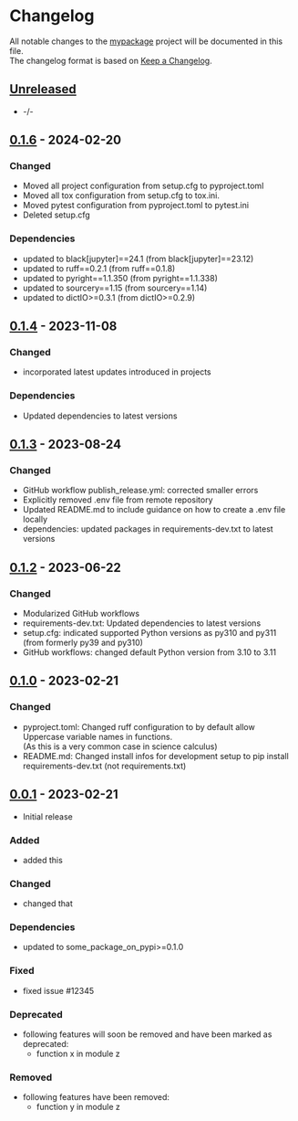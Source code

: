 # Changelog

All notable changes to the [mypackage] project will be documented in this file.<br>
The changelog format is based on [Keep a Changelog](https://keepachangelog.com/en/1.0.0/).

## [Unreleased]

* -/-


## [0.1.6] - 2024-02-20

### Changed
* Moved all project configuration from setup.cfg to pyproject.toml
* Moved all tox configuration from setup.cfg to tox.ini.
* Moved pytest configuration from pyproject.toml to pytest.ini
* Deleted setup.cfg

### Dependencies
* updated to black[jupyter]==24.1  (from black[jupyter]==23.12)
* updated to ruff==0.2.1  (from ruff==0.1.8)
* updated to pyright==1.1.350  (from pyright==1.1.338)
* updated to sourcery==1.15  (from sourcery==1.14)
* updated to dictIO>=0.3.1  (from dictIO>=0.2.9)


## [0.1.4] - 2023-11-08

### Changed

* incorporated latest updates introduced in projects

### Dependencies

* Updated dependencies to latest versions


## [0.1.3] - 2023-08-24

### Changed

* GitHub workflow publish_release.yml: corrected smaller errors
* Explicitly removed .env file from remote repository
* Updated README.md to include guidance on how to create a .env file locally
* dependencies: updated packages in requirements-dev.txt to latest versions


## [0.1.2] - 2023-06-22

### Changed

* Modularized GitHub workflows
* requirements-dev.txt: Updated dependencies to latest versions
* setup.cfg: indicated supported Python versions as py310 and py311 <br>
  (from formerly py39 and py310)
* GitHub workflows: changed default Python version from 3.10 to 3.11


## [0.1.0] - 2023-02-21

### Changed

* pyproject.toml: Changed ruff configuration to by default allow Uppercase variable names in functions. <br>
(As this is a very common case in science calculus)
* README.md: Changed install infos for development setup to pip install requirements-dev.txt (not requirements.txt)


## [0.0.1] - 2023-02-21

* Initial release

### Added

* added this

### Changed

* changed that

### Dependencies

* updated to some_package_on_pypi>=0.1.0

### Fixed

* fixed issue #12345

### Deprecated

* following features will soon be removed and have been marked as deprecated:
    * function x in module z

### Removed

* following features have been removed:
    * function y in module z



<!-- Markdown link & img dfn's -->
[unreleased]: https://github.com/AuthorOne/mypackage/compare/v0.1.6...HEAD
[0.1.6]: https://github.com/AuthorOne/mypackage/releases/tag/v0.1.4...v0.1.6
[0.1.4]: https://github.com/AuthorOne/mypackage/releases/tag/v0.1.3...v0.1.4
[0.1.3]: https://github.com/AuthorOne/mypackage/releases/tag/v0.1.2...v0.1.3
[0.1.2]: https://github.com/AuthorOne/mypackage/releases/tag/v0.1.0...v0.1.2
[0.1.0]: https://github.com/AuthorOne/mypackage/releases/tag/v0.0.1...v0.1.0
[0.0.1]: https://github.com/AuthorOne/mypackage/releases/tag/v0.0.1
[mypackage]: https://github.com/AuthorOne/mypackage
